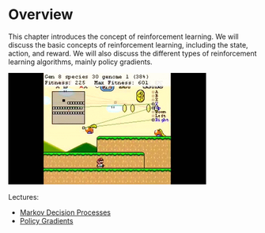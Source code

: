 # Overview

This chapter introduces the concept of reinforcement learning. We will discuss the basic concepts of reinforcement learning, including the state, action, and reward. We will also discuss the different types of reinforcement learning algorithms, mainly policy gradients.

![cover](rl.assets/superMario2.gif)

Lectures:

- [Markov Decision Processes](./mdp.md)
- [Policy Gradients](./policy_grad.md)
